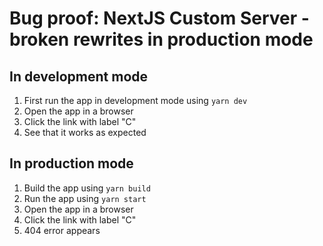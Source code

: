 # Bug proof: NextJS Custom Server - broken rewrites in production mode

## In development mode
1. First run the app in development mode using `yarn dev`
2. Open the app in a browser
3. Click the link with label "C"
4. See that it works as expected

## In production mode
1. Build the app using `yarn build`
2. Run the app using `yarn start`
3. Open the app in a browser
4. Click the link with label "C"
5. 404 error appears
